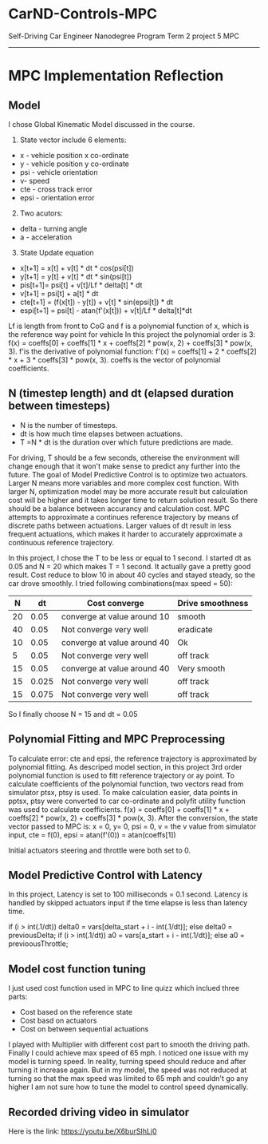 # CarND-Controls-MPC
Self-Driving Car Engineer Nanodegree Program Term 2 project 5 MPC

---

# MPC Implementation Reflection

## Model
I chose Global Kinematic Model discussed in the course. 
1. State vector include 6 elements:
- x - vehicle position x co-ordinate
- y - vehicle position y co-ordinate
- psi - vehicle orientation
- v- speed
- cte - cross track error
- epsi - orientation error

2. Two acutors: 
- delta - turning angle
- a - acceleration 

3. State Update equation
- x[t+1] = x[t] + v[t] * dt * cos(psi[t])
- y[t+1] = y[t] + v[t] * dt * sin(psi[t])
- pis[t+1]= psi[t] + v[t]/Lf * delta[t] * dt
- v[t+1] = psi[t] + a[t] * dt
- cte[t+1] = (f(x[t]) - y[t]) + v[t] * sin(epsi[t]) * dt
- espi[t+1] = psi[t] - atan(f'(x[t])) + v[t]/Lf * delta[t]*dt

Lf is length from front to CoG and f is a polynomial function of x, which is the reference way point for vehicle In this project the polynomial order is 3: f(x) = coeffs[0] + coeffs[1] * x + coeffs[2] * pow(x, 2) + coeffs[3] * pow(x, 3). f'is the derivative of polynomial function: f'(x) = coeffs[1] + 2 * coeffs[2] * x + 3 * coeffs[3] * pow(x, 3). coeffs is the vector of polynomial coefficients.

## N (timestep length) and dt (elapsed duration between timesteps) 

- N is the number of timesteps. 
- dt is how much time elapses between actuations. 
- T =N * dt is the duration over which future predictions are made. 

For driving, T should be a few seconds, othereise the environment will change enough that it won't make sense to predict any further into the future.  The goal of Model Predictive Control is to optimize two actuators. Larger N means more variables and more complex cost function.  With larger N, optimization model may be more accurate result but calculation cost will be higher and it takes longer time to return solution result. So there should be a balance between accurancy and calculation cost.  MPC attempts to approximate a continues reference trajectory by means of discrete paths between actuations. Larger values of dt result in less frequent actuations, which makes it harder to accurately approximate a continuous reference trajectory.

In this project, I chose the T to be less or equal to 1 second. I started dt as 0.05 and N = 20 which makes T = 1 second. It actually gave a pretty good result. Cost reduce to blow 10 in about 40 cycles and stayed steady, so the car drove smoothly. I tried following combinations(max speed = 50):

N | dt | Cost converge | Drive smoothness
--- | --- | --- | ---
20 | 0.05 | converge at value around 10 | smooth
40 | 0.05 | Not converge very well | eradicate
10 | 0.05 |  converge at value around 40  | Ok
5 | 0.05 |  Not converge very well  | off track
15 | 0.05 |   converge at value around 40  | Very smooth
15 | 0.025 | Not converge very well | off track
15 | 0.075 | Not converge very well | off track

So I finally choose N = 15 and dt = 0.05

## Polynomial Fitting and MPC Preprocessing

To calculate error: cte and epsi, the  reference trajectory is approximated by polynomial fitting. As descriped model section, in this project 3rd order polynomial function is used to fitt reference trajectory or ay point. To calculate coefficients of the polynomial function, two vectors read from simulator ptsx, ptsy is used. To make calculation easier, data points in pptsx, ptsy were converted to car co-ordinate and polyfit utility function was used to calculate coefficients. f(x) = coeffs[0] + coeffs[1] * x + coeffs[2] * pow(x, 2) + coeffs[3] * pow(x, 3). After the  conversion, the state vector passed to MPC is:
x = 0, y= 0, psi = 0, v = the v value from simulator input, cte = f(0), epsi = atan(f'(0)) = atan(coeffs[1])

Initial actuators steering and throttle were both set to 0.

## Model Predictive Control with Latency

In this project, Latency is set to 100 milliseconds = 0.1 second. Latency is handled by skipped actuators input if the time elapse is less than latency time. 

if (i > int(.1/dt)) delta0 = vars[delta_start + i - int(.1/dt)];
else delta0 = previousDelta;
if (i > int(.1/dt)) a0 = vars[a_start + i - int(.1/dt)];
else a0 = previoousThrottle;


## Model cost function tuning

I just used cost function used in MPC to line quizz which inclued three parts:
- Cost based on the reference state
- Cost basd on actuators
- Cost on between sequential actuations

I played with Multiplier with different cost part to smooth the driving path. Finally I could achieve max speed of 65 mph. I noticed one issue with my model is turning speed. In reality, turning speed should reduce and after turning it increase again. But in my model, the speed was not reduced at turning so that the max speed was limited to 65 mph and couldn't go any higher I am not sure how to tune the model to control speed dynamically. 

## Recorded driving video in simulator
Here is the link:
https://youtu.be/X6burSIhLj0







